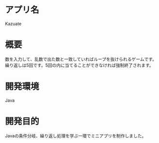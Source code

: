 # アプリ名
Kazuate
# 概要
数を入力して、乱数で出た数と一致していればループを抜けられるゲームです。
繰り返しは5回です。5回の内に当てることができなければ強制終了されます。

# 開発環境
Java

# 開発目的
Javaの条件分岐、繰り返し処理を学ぶ一環でミニアプリを制作しました。
